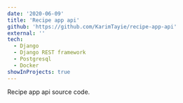 ```yaml
---
date: '2020-06-09'
title: 'Recipe app api'
github: 'https://github.com/KarimTayie/recipe-app-api'
external: ''
tech:
  - Django
  - Django REST framework
  - Postgresql
  - Docker
showInProjects: true
---
```


Recipe app api source code.
